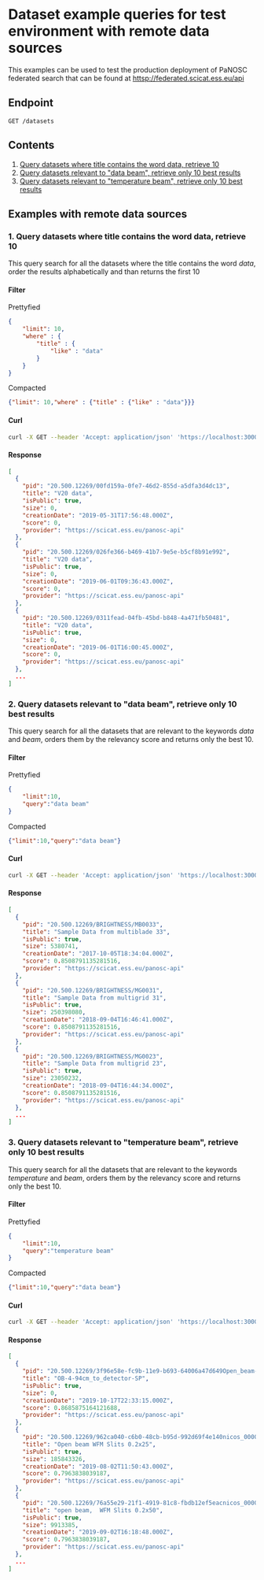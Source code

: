 # Dataset example queries for test environment with remote data sources
This examples can be used to test the production deployment of PaNOSC federated search that can be found at [httsp://federated.scicat.ess.eu/api](httsp://federated.scicat.ess.eu/api)

## Endpoint
`GET /datasets`


## Contents
1. [Query datasets where title contains the word data, retrieve 10](#1-query-datasets-where-title-contains-the-word-data-retrieve-10)
2. [Query datasets relevant to "data beam", retrieve only 10 best results](#2-query-datasets-relevant-to-data-beam-retrieve-only-10-best-results)
3. [Query datasets relevant to "temperature beam", retrieve only 10 best results](#3-query-datasets-relevant-to-temperature-beam-retrieve-only-10-best-results)


## Examples with remote data sources

### 1. Query datasets where title contains the word data, retrieve 10
This query search for all the datasets where the title contains the word *data*, order the results alphabetically and than returns the first 10

#### Filter
Prettyfied
```json
{
    "limit": 10,
    "where" : {
        "title" : {
            "like" : "data"
        }
    }
}
```
Compacted
```json
{"limit": 10,"where" : {"title" : {"like" : "data"}}}
```


#### Curl
```sh
curl -X GET --header 'Accept: application/json' 'https://localhost:3000/api/Datasets?filter=%7B%22limit%22%3A10%2C%22where%22%3A%7B%22title%22%3A%7B%22like%22%3A%22data%22%7D%7D%7D'
```

#### Response
```json
[
  {
    "pid": "20.500.12269/00fd159a-0fe7-46d2-855d-a5dfa3d4dc13",
    "title": "V20 data",
    "isPublic": true,
    "size": 0,
    "creationDate": "2019-05-31T17:56:48.000Z",
    "score": 0,
    "provider": "https://scicat.ess.eu/panosc-api"
  },
  {
    "pid": "20.500.12269/026fe366-b469-41b7-9e5e-b5cf8b91e992",
    "title": "V20 data",
    "isPublic": true,
    "size": 0,
    "creationDate": "2019-06-01T09:36:43.000Z",
    "score": 0,
    "provider": "https://scicat.ess.eu/panosc-api"
  },
  {
    "pid": "20.500.12269/0311fead-04fb-45bd-b848-4a471fb50481",
    "title": "V20 data",
    "isPublic": true,
    "size": 0,
    "creationDate": "2019-06-01T16:00:45.000Z",
    "score": 0,
    "provider": "https://scicat.ess.eu/panosc-api"
  },
  ...
]
```

### 2. Query datasets relevant to "data beam", retrieve only 10 best results
This query search for all the datasets that are relevant to the keywords *data* and *beam*, orders them by the relevancy score and returns only the best 10.

#### Filter
Prettyfied
```json
{
    "limit":10,
    "query":"data beam"
}
```

Compacted
```json
{"limit":10,"query":"data beam"}
```


#### Curl
```sh
curl -X GET --header 'Accept: application/json' 'https://localhost:3000/api/Datasets?filter=%7B%22limit%22%3A10%2C%22query%22%3A%22data%20beam%22%7D'
```

#### Response
```json
[
  {
    "pid": "20.500.12269/BRIGHTNESS/MB0033",
    "title": "Sample Data from multiblade 33",
    "isPublic": true,
    "size": 5380741,
    "creationDate": "2017-10-05T18:34:04.000Z",
    "score": 0.8508791135281516,
    "provider": "https://scicat.ess.eu/panosc-api"
  },
  {
    "pid": "20.500.12269/BRIGHTNESS/MG0031",
    "title": "Sample Data from multigrid 31",
    "isPublic": true,
    "size": 250398080,
    "creationDate": "2018-09-04T16:46:41.000Z",
    "score": 0.8508791135281516,
    "provider": "https://scicat.ess.eu/panosc-api"
  },
  {
    "pid": "20.500.12269/BRIGHTNESS/MG0023",
    "title": "Sample Data from multigrid 23",
    "isPublic": true,
    "size": 23050232,
    "creationDate": "2018-09-04T16:44:34.000Z",
    "score": 0.8508791135281516,
    "provider": "https://scicat.ess.eu/panosc-api"
  },
  ...
]
```

### 3. Query datasets relevant to "temperature beam", retrieve only 10 best results
This query search for all the datasets that are relevant to the keywords *temperature* and *beam*, orders them by the relevancy score and returns only the best 10.

#### Filter
Prettyfied
```json
{
    "limit":10,
    "query":"temperature beam"
}
```

Compacted
```json
{"limit":10,"query":"data beam"}
```

#### Curl
```sh
curl -X GET --header 'Accept: application/json' 'https://localhost:3000/api/Datasets?filter=%7B%22limit%22%3A10%2C%22query%22%3A%22temperature%20beam%22%7D'
```

#### Response
```json
[
  {
    "pid": "20.500.12269/3f96e58e-fc9b-11e9-b693-64006a47d649Open_beam-4-94cm_to_detector-SP.hdf",
    "title": "OB-4-94cm_to_detector-SP",
    "isPublic": true,
    "size": 0,
    "creationDate": "2019-10-17T22:33:15.000Z",
    "score": 0.8685875164121688,
    "provider": "https://scicat.ess.eu/panosc-api"
  },
  {
    "pid": "20.500.12269/962ca040-c6b0-48cb-b95d-992d69f4e140nicos_00000480.hdf",
    "title": "Open beam WFM Slits 0.2x25",
    "isPublic": true,
    "size": 185843326,
    "creationDate": "2019-08-02T11:50:43.000Z",
    "score": 0.7963838039187,
    "provider": "https://scicat.ess.eu/panosc-api"
  },
  {
    "pid": "20.500.12269/76a55e29-21f1-4919-81c8-fbdb12ef5eacnicos_00000509.hdf",
    "title": "open beam,  WFM Slits 0.2x50",
    "isPublic": true,
    "size": 9913385,
    "creationDate": "2019-09-02T16:18:48.000Z",
    "score": 0.7963838039187,
    "provider": "https://scicat.ess.eu/panosc-api"
  },
  ...
]
```
